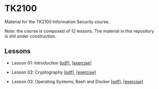 # TK2100
Material for the TK2100 Information Security course.

Note: the course is composed of 12 lessons.
The material in this repository is still under construction.


## Lessons

* Lesson 01: Introduction [[pdf]](lessons/01/lesson_01_intro.pdf), [[exercise]](exercises/01/ex_01.md) 

* Lesson 02: Cryptography [[pdf]](lessons/02/lesson_02_cryptography.pdf), [[exercise]](exercises/02/ex_02.md) 

* Lesson 03: Operating Systems, Bash and Docker [[pdf]](lessons/03/lesson_03_os.pdf), [[exercise]](exercises/03/ex_03.md) 